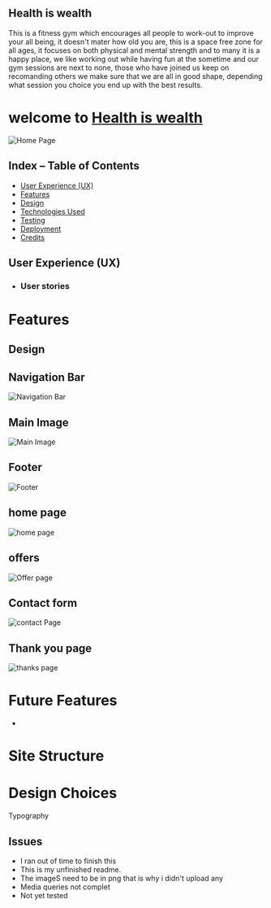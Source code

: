 ## Health is wealth
This is a fitness gym which encourages all people to work-out to improve your all being, it doesn't mater how old you are, this is a space free zone for all ages, it focuses on both physical and mental strength and to many it is a happy place, we like working out while having fun at the sometime and our gym sessions are next to none, those who have joined us keep on recomanding others we make sure that we are all in good shape, depending what session you choice you end up with the best results.

# welcome to <a href="https://ein-1.github.io/health-is-wealth/" target="_blank" rel="noopener">Health is wealth</a>

![Home Page]()

## Index – Table of Contents
* [User Experience (UX)](#user-experience-ux) 
* [Features](#features)
* [Design](#design)
* [Technologies Used](#technologies-used)
* [Testing](#testing)
* [Deployment](#deployment)
* [Credits](#credits)

## User Experience (UX)

-   ### User stories

# Features

## Design
## Navigation Bar
![Navigation Bar]()



## Main Image
![Main Image]()


## Footer
![Footer]()

## home page
![home page]()

## offers
![Offer page]()

## Contact form
![contact Page]()

## Thank you page
![thanks page]()


# Future Features
* 



# Site Structure



# Design Choices
Typography

## Issues
* I ran out of time to finish this
* This is my unfinished readme.
* The imageS need to be in png that is why i didn't upload any
* Media queries not complet
* Not yet tested

